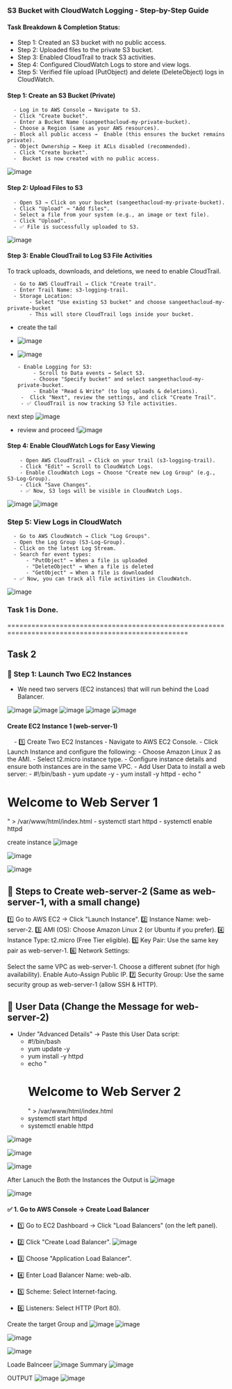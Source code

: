 ### S3 Bucket with CloudWatch Logging - Step-by-Step Guide
#### Task Breakdown & Completion Status:
- Step 1: Created an S3 bucket with no public access.
- Step 2: Uploaded files to the private S3 bucket.
- Step 3: Enabled CloudTrail to track S3 activities.
- Step 4: Configured CloudWatch Logs to store and view logs.
- Step 5: Verified file upload (PutObject) and delete (DeleteObject) logs in CloudWatch.

#### Step 1: Create an S3 Bucket (Private)
      - Log in to AWS Console → Navigate to S3.
      - Click "Create bucket".
      - Enter a Bucket Name (sangeethacloud-my-private-bucket).
      - Choose a Region (same as your AWS resources).
      - Block all public access →  Enable (this ensures the bucket remains private).
      - Object Ownership → Keep it ACLs disabled (recommended).
      - Click "Create bucket".
      -  Bucket is now created with no public access.
      
![image](https://github.com/user-attachments/assets/b82d35d9-e21a-4887-afa1-f07420859f62)

#### Step 2: Upload Files to S3
      - Open S3 → Click on your bucket (sangeethacloud-my-private-bucket).
      - Click "Upload" → "Add files".
      - Select a file from your system (e.g., an image or text file).
      - Click "Upload".
      - ✅ File is successfully uploaded to S3.
 
![image](https://github.com/user-attachments/assets/53afda2b-88b4-4a88-83b5-d15cac9be59e)

#### Step 3: Enable CloudTrail to Log S3 File Activities
To track uploads, downloads, and deletions, we need to enable CloudTrail.

      - Go to AWS CloudTrail → Click "Create trail".
      - Enter Trail Name: s3-logging-trail.
      - Storage Location:
           - Select "Use existing S3 bucket" and choose sangeethacloud-my-private-bucket 
           - This will store CloudTrail logs inside your bucket.
- create the tail
- ![image](https://github.com/user-attachments/assets/e1bf5ed5-8b63-4bfc-a7f4-77a9b4d816c2)
- ![image](https://github.com/user-attachments/assets/ae62537f-7a55-4250-b49f-a0611990ad47)

      - Enable Logging for S3:
           - Scroll to Data events → Select S3.
           - Choose "Specify bucket" and select sangeethacloud-my-private-bucket.
           - Enable "Read & Write" (to log uploads & deletions).
       -  Click "Next", review the settings, and click "Create Trail".
       - ✅ CloudTrail is now tracking S3 file activities.

next step 
  ![image](https://github.com/user-attachments/assets/ee59b5e9-4ac4-4314-8c6a-bf1358e2d710)
- review and proceed
  !![image](https://github.com/user-attachments/assets/4f9e3320-2010-422a-8565-17af339dab8a)


#### Step 4: Enable CloudWatch Logs for Easy Viewing
        - Open AWS CloudTrail → Click on your trail (s3-logging-trail).
        - Click "Edit" → Scroll to CloudWatch Logs.
        - Enable CloudWatch Logs → Choose "Create new Log Group" (e.g., S3-Log-Group).
        - Click "Save Changes".
        - ✅ Now, S3 logs will be visible in CloudWatch Logs.

![image](https://github.com/user-attachments/assets/676f60c2-ae52-429b-8853-366c42d4582c)
![image](https://github.com/user-attachments/assets/e878eda9-3ad2-40b0-9ef3-a3e47aed9e24)


### Step 5: View Logs in CloudWatch
      - Go to AWS CloudWatch → Click "Log Groups".
      - Open the Log Group (S3-Log-Group).
      - Click on the latest Log Stream.
      - Search for event types:
          - "PutObject" → When a file is uploaded
          - "DeleteObject" → When a file is deleted
          - "GetObject" → When a file is downloaded
      - ✅ Now, you can track all file activities in CloudWatch.

![image](https://github.com/user-attachments/assets/b831bd14-33f7-4fc4-b4cd-e230f5d3f9d9)

### Task 1 is Done.
===================================================================================================
## Task 2 
### 📌 Step 1: Launch Two EC2 Instances
   - We need two servers (EC2 instances) that will run behind the Load Balancer.

![image](https://github.com/user-attachments/assets/fcf3528f-37cc-43e9-aa95-b4cddfa82425)
![image](https://github.com/user-attachments/assets/baeadc62-0a7b-4136-9bcb-31e919712810)
![image](https://github.com/user-attachments/assets/ba332a12-ac1e-47f3-8a34-5fdb3f569ffc)
![image](https://github.com/user-attachments/assets/7c8de6da-984a-4f29-ba5d-059d6fb2521e)
![image](https://github.com/user-attachments/assets/d43bfa57-d545-4f4c-8853-ffec73e46460)





#### Create EC2 Instance 1 (web-server-1)
    - 1️⃣ Create Two EC2 Instances
        - Navigate to AWS EC2 Console.
        - Click Launch Instance and configure the following:
        - Choose Amazon Linux 2 as the AMI.
        - Select t2.micro instance type.
        - Configure instance details and ensure both instances are in the same VPC.
        - Add User Data to install a web server:
            - #!/bin/bash
            - yum update -y
            - yum install -y httpd
            - echo "<h1>Welcome to Web Server 1</h1>" > /var/www/html/index.html
            - systemctl start httpd
            - systemctl enable httpd



create instance
![image](https://github.com/user-attachments/assets/cead4134-abbc-425e-97cf-508d05768dfc)

![image](https://github.com/user-attachments/assets/baaa6488-d6f1-4773-837a-b745c6044bcb)

![image](https://github.com/user-attachments/assets/31bbfb75-4f8d-450a-ba75-f02444b1b5fc)

## 📌 Steps to Create web-server-2 (Same as web-server-1, with a small change)
1️⃣ Go to AWS EC2 → Click "Launch Instance".
2️⃣ Instance Name: web-server-2.
3️⃣ AMI (OS): Choose Amazon Linux 2 (or Ubuntu if you prefer).
4️⃣ Instance Type: t2.micro (Free Tier eligible).
5️⃣ Key Pair: Use the same key pair as web-server-1.
6️⃣ Network Settings:

Select the same VPC as web-server-1.
Choose a different subnet (for high availability).
Enable Auto-Assign Public IP.
7️⃣ Security Group:
Use the same security group as web-server-1 (allow SSH & HTTP).
## 📌 User Data (Change the Message for web-server-2)
- Under "Advanced Details" → Paste this User Data script:
    - #!/bin/bash
    - yum update -y
    - yum install -y httpd
    - echo "<h1>Welcome to Web Server 2</h1>" > /var/www/html/index.html
    - systemctl start httpd
    - systemctl enable httpd

![image](https://github.com/user-attachments/assets/d5cbfe33-9cc3-4ac7-b9ae-eb7481d3e7a8)

![image](https://github.com/user-attachments/assets/87745904-dc37-40e3-b067-202ee381ef0a)

![image](https://github.com/user-attachments/assets/081a4de7-3a5f-44ec-a71f-d30b392c650f)

After Lanuch the Both the Instances the Output is 
![image](https://github.com/user-attachments/assets/46617a2f-6a62-4a7f-b942-eb3341a97420)

![image](https://github.com/user-attachments/assets/4e621f41-8e53-4266-b571-936074f3a1aa)

#### ✅ 1. Go to AWS Console → Create Load Balancer
- 1️⃣ Go to EC2 Dashboard → Click "Load Balancers" (on the left panel).
- 2️⃣ Click "Create Load Balancer".
![image](https://github.com/user-attachments/assets/ab044c6f-3721-41ab-a9cf-c5204c7d3b72)

- 3️⃣ Choose "Application Load Balancer".
- 4️⃣ Enter Load Balancer Name: web-alb.
- 5️⃣ Scheme: Select Internet-facing.
- 6️⃣ Listeners:
Select HTTP (Port 80).


Create the target Group and
![image](https://github.com/user-attachments/assets/045c4b44-d597-4256-82aa-027f039e9e80)
![image](https://github.com/user-attachments/assets/b276d2f1-d231-4474-84bc-c90389aee956)

![image](https://github.com/user-attachments/assets/67ff92c7-96f8-4f32-8692-9961f19b3353)

![image](https://github.com/user-attachments/assets/bd6f6bf2-6a2f-48a4-ae88-de2011aef744)


Loade Balnceer
![image](https://github.com/user-attachments/assets/622853d3-8af6-4024-9c9e-8281353ab905)
Summary
![image](https://github.com/user-attachments/assets/87f37d90-c289-49c7-aa6a-3d4291e748f8)

OUTPUT 
![image](https://github.com/user-attachments/assets/ad41cd56-6489-4286-a862-601f890d9dd1)
![image](https://github.com/user-attachments/assets/1f0a3825-a2b7-4c69-9aea-672b167964dc)

